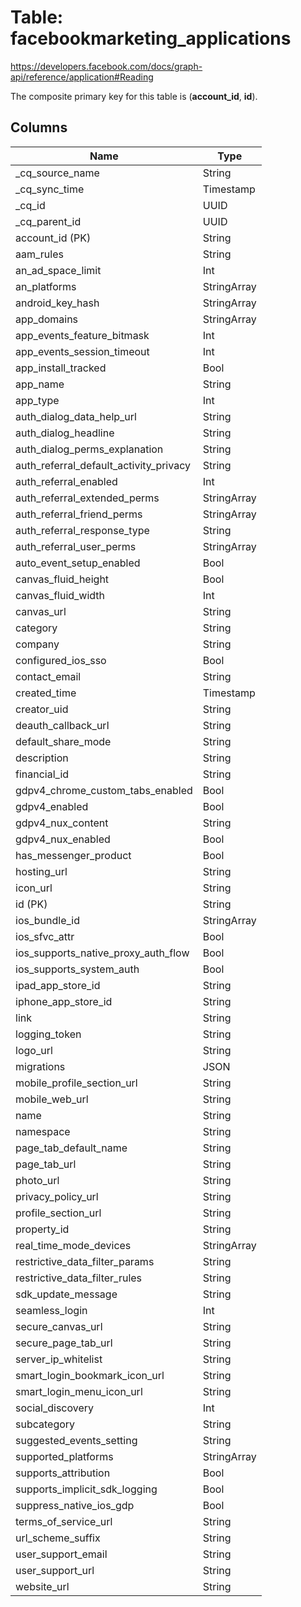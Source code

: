 # Table: facebookmarketing_applications

https://developers.facebook.com/docs/graph-api/reference/application#Reading

The composite primary key for this table is (**account_id**, **id**).

## Columns

| Name          | Type          |
| ------------- | ------------- |
|_cq_source_name|String|
|_cq_sync_time|Timestamp|
|_cq_id|UUID|
|_cq_parent_id|UUID|
|account_id (PK)|String|
|aam_rules|String|
|an_ad_space_limit|Int|
|an_platforms|StringArray|
|android_key_hash|StringArray|
|app_domains|StringArray|
|app_events_feature_bitmask|Int|
|app_events_session_timeout|Int|
|app_install_tracked|Bool|
|app_name|String|
|app_type|Int|
|auth_dialog_data_help_url|String|
|auth_dialog_headline|String|
|auth_dialog_perms_explanation|String|
|auth_referral_default_activity_privacy|String|
|auth_referral_enabled|Int|
|auth_referral_extended_perms|StringArray|
|auth_referral_friend_perms|StringArray|
|auth_referral_response_type|String|
|auth_referral_user_perms|StringArray|
|auto_event_setup_enabled|Bool|
|canvas_fluid_height|Bool|
|canvas_fluid_width|Int|
|canvas_url|String|
|category|String|
|company|String|
|configured_ios_sso|Bool|
|contact_email|String|
|created_time|Timestamp|
|creator_uid|String|
|deauth_callback_url|String|
|default_share_mode|String|
|description|String|
|financial_id|String|
|gdpv4_chrome_custom_tabs_enabled|Bool|
|gdpv4_enabled|Bool|
|gdpv4_nux_content|String|
|gdpv4_nux_enabled|Bool|
|has_messenger_product|Bool|
|hosting_url|String|
|icon_url|String|
|id (PK)|String|
|ios_bundle_id|StringArray|
|ios_sfvc_attr|Bool|
|ios_supports_native_proxy_auth_flow|Bool|
|ios_supports_system_auth|Bool|
|ipad_app_store_id|String|
|iphone_app_store_id|String|
|link|String|
|logging_token|String|
|logo_url|String|
|migrations|JSON|
|mobile_profile_section_url|String|
|mobile_web_url|String|
|name|String|
|namespace|String|
|page_tab_default_name|String|
|page_tab_url|String|
|photo_url|String|
|privacy_policy_url|String|
|profile_section_url|String|
|property_id|String|
|real_time_mode_devices|StringArray|
|restrictive_data_filter_params|String|
|restrictive_data_filter_rules|String|
|sdk_update_message|String|
|seamless_login|Int|
|secure_canvas_url|String|
|secure_page_tab_url|String|
|server_ip_whitelist|String|
|smart_login_bookmark_icon_url|String|
|smart_login_menu_icon_url|String|
|social_discovery|Int|
|subcategory|String|
|suggested_events_setting|String|
|supported_platforms|StringArray|
|supports_attribution|Bool|
|supports_implicit_sdk_logging|Bool|
|suppress_native_ios_gdp|Bool|
|terms_of_service_url|String|
|url_scheme_suffix|String|
|user_support_email|String|
|user_support_url|String|
|website_url|String|